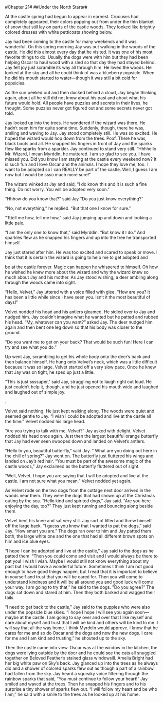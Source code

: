 #Chapter 21#
##Under the North Start##

At the castle spring had begun to appear in earnest. Crocuses had completely appeared, their colors popping out from under the thin blanket of snow that still lay on parts of the castle woods. They looked like brightly colored dresses with white petticoats showing below.

Jay had been coming to the castle for many weekends and it was wonderful. On this spring morning Jay was out walking in the woods of the castle. He did this almost every day that he visited. It was one of his most favorite things to do. Usually the dogs were with him but they had been helping Oscar to haul wood with a sled so that day they had stayed behind. Jay felt joy just scramble its way all through him. He loved the woods. He looked at the sky and all he could think of was a blueberry popsicle. When he did his mouth started to water—though it was still a bit cold for popsicles.

As the sun peeked out and then ducked behind a cloud, Jay began thinking, again, about all he still did not know about his past and about what his future would hold. All people have puzzles and secrets in their lives, he thought. Some puzzles never got figured out and some secrets never got told.

Jay looked up into the trees. He wondered if the wizard was there. He hadn’t seen him for quite some time. Suddenly, though, there he was, smiling and waving to Jay. Jay stood completely still. He was so excited. He hoped the wizard would hop down from the trees. Poof. There he was, black boots and all. He snapped his fingers in front of Jay and the sparks flew like sparks from a sparkler. Jay continued to stand very still. “Hhhhello Mr. Wizard, I mean Myrddin, he muttered. I am so glad to see you. I have missed you. Did you know I am staying at the castle every weekend now? It is such fun and I love Oscar and the animals. I hope they love me, too. I want to be adopted so I can REALLY be part of the castle. Well, I guess I am now but I would be ssso much more sure!”

The wizard winked at Jay and said, “I do know this and it is such a fine thing. Do not worry. You will be adopted very soon.”

“Hhhow do you know that?” said Jay “Do you just know everything?”

“No, not everything,” he replied. “But that one I know for sure.”

“Tttell me how, tell me how,” said Jay jumping up and down and looking a little pale.

“I am the only one to know that,” said Myrddin. “But know it I do.” And sparkles flew as he snapped his fingers and up into the tree he transported himself.

Jay just stared after him. He was too excited and scared to speak or move. I think that it is certain the wizard is going to help me to get adopted and

be at the castle forever. Magic can happen he whispered to himself. Oh how he wished he knew more about the wizard and why the wizard knew so much about Jay and his mother. As Jay stood wishing, a deer ambling along through the woods came into sight.

“Hello, Velvet,” Jay uttered with a voice filled with glee. “How are you? It has been a little while since I have seen you. Isn’t it the most beautiful of days!”

Velvet nodded his head and his antlers gleamed. He sidled over to Jay and nudged him. Jay couldn’t imagine what he wanted but he patted and rubbed his head. “My, whatever can you want?” asked Jay. The deer nudged him again and then bent one leg down so that his body was closer to the ground.

“Do you want me to get on your back? That would be such fun! Here I can try and see what you do.”

Up went Jay, scrambling to get his whole body onto the deer’s back and then balance himself. He hung onto Velvet’s neck, which was a little difficult because it was so large. Velvet started off a very slow pace. Once he knew that Jay was on tight, he sped up just a little.

“This is just ssssuper,” said Jay, struggling not to laugh right out loud. He just couldn’t help it, though, and he just opened his mouth wide and laughed and laughed out of simple joy.

.

Velvet said nothing. He just kept walking along. The woods were quiet and seemed gentle to Jay. “I wish I could be adopted and live at the castle all the time.” Velvet nodded his large head.

“Are you trying to talk with me, Velvet?” Jay asked with delight. Velvet nodded his head once again. Just then the largest beautiful orange butterfly that Jay had ever seen swooped down and landed on Velvet’s antlers.

“Hello to you, beautiful butterfly," said Jay. " What are you doing out here in the chill of spring?" Jay went on. The butterfly just fluttered his wings and landed on Jay’s red hair. “You must be part of the awesome magic of the castle woods,” Jay exclaimed as the butterfly fluttered out of sight.

“Well, Velvet, I hope you are saying that I will be adopted and live at the castle. I am not sure what you mean.” Velvet nodded yet again.

As Velvet rode on the two dogs from the cottage next door arrived in the woods near them. They were the dogs that had shown up at the Christmas outing by the sea. “Hello kind and spirited dogs," Jay said. "Are you here enjoying the day, too?" They just kept running and bouncing along beside them.

Velvet bent his knee and sat very still. Jay sort of lifted and threw himself off the large back. “I guess you knew that I wanted to pat the dogs,” said Jay. “How smart you are.” The dogs ran over to him and Jay patted them both, the large white one and the one that had all different brown spots on him and ice blue eyes.

“I hope I can be adopted and live at the castle,” Jay said to the dogs as he patted them. “Then you could come and visit and I would always be there to pat you! I wish I wish. Maybe I would still not know everything about my past but I would have a wonderful future. Sometimes I think I am not good enough to have good things happen, but I read that it is important to believe in yourself and trust that you will be cared for. Then you will come to understand kindness and it will be all around you and good luck will come your way. I am going to try that," he said to the dogs. "Do you agree?” The dogs sat down and stared at him. Then they both barked and wagged their tails.

“I need to get back to the castle," Jay said to the puppies who were also under the popsicle blue skies. “I hope I hope I will see you again soon—maybe at the castle. I am going to say over and over that I like myself and care about myself and trust that I will be kind and others will be kind to me. I will say that all the way home. I think Myrddin would approve. I know that he cares for me and so do Oscar and the dogs and now the new dogs. I care for me and I am kind and trusting,” he shouted up to the sky.

Then the castle came into view. Oscar was at the window in the kitchen, the dogs were lying outside by the door and he could see the cats all snuggled together on Beloved Feather’s stained glass windowsill. Amelia Bright had her big white paw on Sky’s back. Jay glanced up into the trees as he always did and a shower of colored sparks flew out as though a part of a rainbow had fallen from the sky. Jay heard a squeaky voice filtering through the rainbow sparks that said, “You must continue to follow your heart!” Jay smiled and waved at the trees. Then he snapped his fingers and to his surprise a tiny shower of sparks flew out. “I will follow my heart and be who I am,” he said with a smile to the trees as he looked up at his home.
